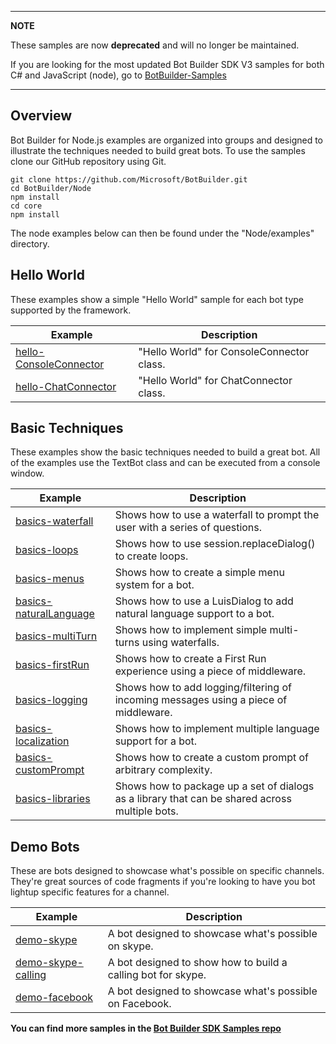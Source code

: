 ***

**NOTE**

These samples are now **deprecated** and will no longer be maintained.

If you are looking for the most updated Bot Builder SDK V3 samples for both C# and JavaScript (node), 
go to [BotBuilder-Samples](https://github.com/Microsoft/botbuilder-samples)

***

## Overview
Bot Builder for Node.js examples are organized into groups and designed to illustrate the techniques needed to build great bots. To use the samples clone our GitHub repository using Git.

    git clone https://github.com/Microsoft/BotBuilder.git
    cd BotBuilder/Node
    npm install
    cd core
    npm install

The node examples below can then be found under the "Node/examples" directory. 

## Hello World
These examples show a simple "Hello World" sample for each bot type supported by the framework. 

|**Example**     | **Description**                                   
| ---------------| ---------------------------------------------
|[hello-ConsoleConnector](https://github.com/Microsoft/BotBuilder-V3/tree/master/Node/examples/hello-ConsoleConnector) | "Hello World" for ConsoleConnector class.      
|[hello-ChatConnector](https://github.com/Microsoft/BotBuilder-V3/tree/master/Node/examples/hello-ChatConnector) | "Hello World" for ChatConnector class.  

## Basic Techniques
These examples show the basic techniques needed to build a great bot. All of the examples use the TextBot class and can be executed from a console window. 

|**Example**     | **Description**                                   
| ---------------| ---------------------------------------------
|[basics-waterfall](https://github.com/Microsoft/BotBuilder-V3/tree/master/Node/examples/basics-waterfall) | Shows how to use a waterfall to prompt the user with a series of questions.
|[basics-loops](https://github.com/Microsoft/BotBuilder-V3/tree/master/Node/examples/basics-loops) | Shows how to use session.replaceDialog() to create loops. 
|[basics-menus](https://github.com/Microsoft/BotBuilder-V3/tree/master/Node/examples/basics-menus) | Shows how to create a simple menu system for a bot. 
|[basics-naturalLanguage](https://github.com/Microsoft/BotBuilder-V3/tree/master/Node/examples/basics-naturalLanguage) | Shows how to use a LuisDialog to add natural language support to a bot.
|[basics-multiTurn](https://github.com/Microsoft/BotBuilder-V3/tree/master/Node/examples/basics-multiTurn) | Shows how to implement simple multi-turns using waterfalls.
|[basics-firstRun](https://github.com/Microsoft/BotBuilder-V3/tree/master/Node/examples/basics-firstRun) | Shows how to create a First Run experience using a piece of middleware.
|[basics-logging](https://github.com/Microsoft/BotBuilder-V3/tree/master/Node/examples/basics-logging) | Shows how to add logging/filtering of incoming messages using a piece of middleware.
|[basics-localization](https://github.com/Microsoft/BotBuilder-V3/tree/master/Node/examples/basics-localization) | Shows how to implement multiple language support for a bot.
|[basics-customPrompt](https://github.com/Microsoft/BotBuilder-V3/tree/master/Node/examples/basics-customPrompt) | Shows how to create a custom prompt of arbitrary complexity. 
|[basics-libraries](https://github.com/Microsoft/BotBuilder-V3/tree/master/Node/examples/basics-libraries) | Shows how to package up a set of dialogs as a library that can be shared across multiple bots. 

## Demo Bots
These are bots designed to showcase what's possible on specific channels. They're great sources of code fragments if you're looking to have you bot lightup specific features for a channel.

|**Example**     | **Description**                                   
| ---------------| ---------------------------------------------
|[demo-skype](https://github.com/Microsoft/BotBuilder-V3/tree/master/Node/examples/demo-skype) | A bot designed to showcase what's possible on skype.
|[demo-skype-calling](https://github.com/Microsoft/BotBuilder-V3/tree/master/Node/examples/demo-skype-calling) | A bot designed to show how to build a calling bot for skype.
|[demo-facebook](https://github.com/Microsoft/BotBuilder-V3/tree/master/Node/examples/demo-facebook) | A bot designed to showcase what's possible on Facebook.

**You can find more samples in the [Bot Builder SDK Samples repo](https://github.com/Microsoft/BotBuilder-Samples/tree/master/Node)**
